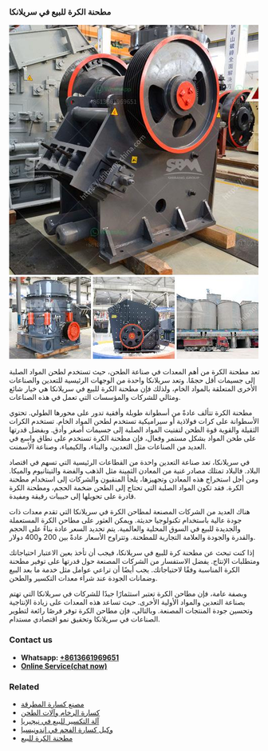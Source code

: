 <h3>مطحنة الكرة للبيع في سريلانكا</h3><img src='1701854053.jpg' alt=''><p>تعد مطحنة الكرة من أهم المعدات في صناعة الطحن، حيث تستخدم لطحن المواد الصلبة إلى جسيمات أقل حجمًا. وتعد سريلانكا واحدة من الوجهات الرئيسية للتعدين والصناعات الأخرى المتعلقة بالمواد الخام، ولذلك فإن مطحنة الكرة للبيع في سريلانكا هي خيار شائع ومثالي للشركات والمؤسسات التي تعمل في هذه الصناعات.</p><p>مطحنة الكرة تتألف عادةً من أسطوانة طويلة وأفقية تدور على محورها الطولي. تحتوي الأسطوانة على كرات فولاذية أو سيراميكية تستخدم لطحن المواد الخام. تستخدم الكرات الثقيلة والقوية قوة الطحن لتفتيت المواد الصلبة إلى جسيمات أصغر وأدق. وبفضل قدرتها على طحن المواد بشكل مستمر وفعال، فإن مطحنة الكرة تستخدم على نطاق واسع في العديد من الصناعات مثل التعدين، والبناء، والكيمياء، وصناعة الأسمنت.</p><p>في سريلانكا، تعد صناعة التعدين واحدة من القطاعات الرئيسية التي تسهم في اقتصاد البلاد. فالبلاد تمتلك مصادر غنية من المعادن الثمينة مثل الذهب والفضة والتيتانيوم والميكا. ومن أجل استخراج هذه المعادن وتجهيزها، يلجأ المنقبون والشركات إلى استخدام مطحنة الكرة. فقد تكون المواد الصلبة التي تحتاج إلى الطحن ضخمة الحجم، ومطحنة الكرة قادرة على تحويلها إلى حبيبات رقيقة ومفيدة.</p><p>هناك العديد من الشركات المصنعة لمطاحن الكرة في سريلانكا التي تقدم معدات ذات جودة عالية باستخدام تكنولوجيا حديثة. ويمكن العثور على مطاحن الكرة المستعملة والجديدة للبيع في السوق المحلية والعالمية. يتم تحديد السعر عادة بناءً على الحجم والقدرة والجودة والعلامة التجارية للمطحنة. وتتراوح الأسعار عادةً بين 200 و400 دولار.</p><p>إذا كنت تبحث عن مطحنة كرة للبيع في سريلانكا، فيجب أن تأخذ بعين الاعتبار احتياجاتك ومتطلبات الإنتاج. يفضل الاستفسار من الشركات المصنعة حول قدرتها على توفير مطحنة الكرة المناسبة وفقًا لاحتياجاتك. يجب أيضًا أن تراعي عوامل مثل خدمة ما بعد البيع وضمانات الجودة عند شراء معدات التكسير والطحن.</p><p>وبصفة عامة، فإن مطاحن الكرة تعتبر استثمارًا جيدًا للشركات في سريلانكا التي تهتم بصناعة التعدين والمواد الأولية الأخرى. حيث تساعد هذه المعدات على زيادة الإنتاجية وتحسين جودة المنتجات المصنعة. وبالتالي، فإن مطاحن الكرة توفر فرصًا رائعة لتطوير الصناعات في سريلانكا وتحقيق نمو اقتصادي مستدام.</p><h3>Contact us</h3><ul><li><strong>Whatsapp:&nbsp;<a href="https://wa.me/8613661969651">+8613661969651</a></strong></li><li><a href="https://swt.shibang-china.com/?git&amp;zhl&amp;مطحنة الكرة للبيع في سريلانكا"><strong>Online Service(chat now)</strong></a></li></ul><h3>Related</h3><ul><li><a href='مصنع كسارة المطرقة.md'>مصنع كسارة المطرقة</a></li><li><a href='كسارة الرخام وآلات الطحن.md'>كسارة الرخام وآلات الطحن</a></li><li><a href='آلة التكسير للبيع في نيجيريا.md'>آلة التكسير للبيع في نيجيريا</a></li><li><a href='وكيل كسارة الفحم في إندونيسيا.md'>وكيل كسارة الفحم في إندونيسيا</a></li><li><a href='مطحنة الكرة للبيع.md'>مطحنة الكرة للبيع</a></li></ul>